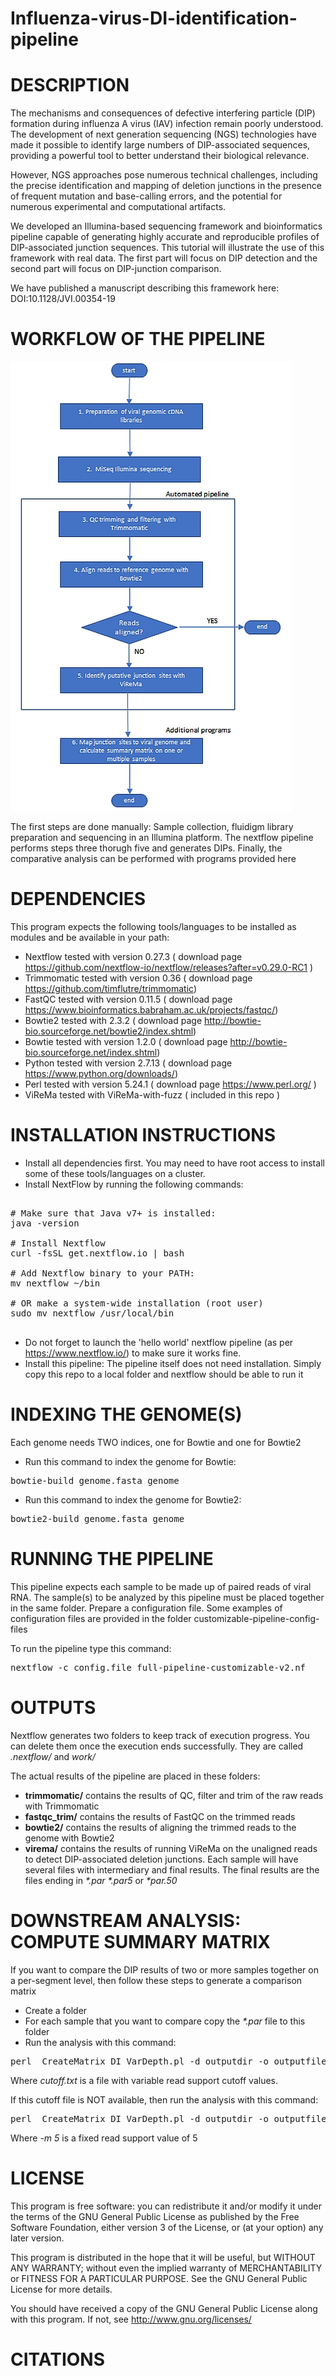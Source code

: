 # Influenza-virus-DI-identification-pipeline

# DESCRIPTION

The mechanisms and consequences of defective interfering particle (DIP) formation during influenza A virus (IAV) infection remain poorly understood. The development of next generation sequencing (NGS) technologies have made it possible to identify large numbers of DIP-associated sequences, providing a powerful tool to better understand their biological relevance. 

However, NGS approaches pose numerous technical challenges, including the precise identification and mapping of deletion junctions in the presence of frequent mutation and base-calling errors, and the potential for numerous experimental and computational artifacts. 

We developed an Illumina-based sequencing framework and bioinformatics pipeline capable of generating highly accurate and reproducible profiles of DIP-associated junction sequences.  This tutorial will illustrate the use of this framework with real data. The first part will focus on DIP detection and the second part will focus on DIP-junction comparison.

We have published a manuscript describing this framework here: DOI:10.1128/JVI.00354-19 

# WORKFLOW OF THE PIPELINE

![Alt text](docs/workflow.jpg?raw=true "Workflow")

The first steps are done manually: Sample collection, fluidigm library preparation and sequencing in an Illumina platform.
The nextflow pipeline performs steps three thorugh five and generates DIPs.
Finally, the comparative analysis can be performed with programs provided here

# DEPENDENCIES


This program expects the following tools/languages to be installed as modules and be available in your path:

- Nextflow    tested with version 0.27.3 ( download page https://github.com/nextflow-io/nextflow/releases?after=v0.29.0-RC1 )
- Trimmomatic tested with version 0.36 ( download page https://github.com/timflutre/trimmomatic)
- FastQC      tested with version 0.11.5  ( download page https://www.bioinformatics.babraham.ac.uk/projects/fastqc/)
- Bowtie2     tested with 2.3.2 ( download page  http://bowtie-bio.sourceforge.net/bowtie2/index.shtml)
- Bowtie      tested with version 1.2.0 ( download page http://bowtie-bio.sourceforge.net/index.shtml)
- Python      tested with version 2.7.13 ( download page https://www.python.org/downloads/)
- Perl        tested with version 5.24.1  ( download page https://www.perl.org/ )
- ViReMa      tested with ViReMa-with-fuzz ( included in this repo )


# INSTALLATION INSTRUCTIONS

- Install all dependencies first. You may need to have root access to install some of these tools/languages on a cluster.
- Install NextFlow by running the following commands:

<pre>

# Make sure that Java v7+ is installed:
java -version

# Install Nextflow
curl -fsSL get.nextflow.io | bash

# Add Nextflow binary to your PATH:
mv nextflow ~/bin

# OR make a system-wide installation (root user)
sudo mv nextflow /usr/local/bin

</pre>

- Do not forget to launch the 'hello world' nextflow pipeline (as per https://www.nextflow.io/) to make sure it works fine.
- Install this pipeline: The pipeline itself does not need installation. Simply copy this repo to a local folder and nextflow should be able to run it


# INDEXING THE GENOME(S)

Each genome needs TWO indices, one for Bowtie and one for Bowtie2

- Run this command to index the genome for Bowtie: 

<pre>
bowtie-build genome.fasta genome
</pre>

- Run this command to index the genome for Bowtie2:

<pre>
bowtie2-build genome.fasta genome
</pre>

# RUNNING THE PIPELINE

This pipeline expects each sample to be made up of paired reads of viral RNA.
The sample(s) to be analyzed by this pipeline must be placed together in the same folder.
Prepare a configuration file. Some examples of configuration files are provided in the folder customizable-pipeline-config-files

To run the pipeline type this command: 

<pre>
nextflow -c config.file full-pipeline-customizable-v2.nf
</pre>



# OUTPUTS

Nextflow generates two folders to keep track of execution progress. You can delete them once the execution ends successfully. They are called <i>.nextflow/ </i> and <i>work/ </i>

The actual results of the pipeline are placed in these folders:

- <b>trimmomatic/</b>  contains the results of QC, filter and trim of the raw reads with Trimmomatic
- <b>fastqc_trim/</b>  contains the results of FastQC on the trimmed reads
- <b>bowtie2/</b>      contains the results of aligning the trimmed reads to the genome with Bowtie2
- <b>virema/</b>       contains the results of running ViReMa on the unaligned reads to detect DIP-associated deletion junctions. Each sample will have several files with intermediary and final results. The final results are the files ending in <i> *.par </i>  <i> *.par5 </i> or <i> *par.50 </i>



# DOWNSTREAM ANALYSIS: COMPUTE SUMMARY MATRIX

If you want to compare the DIP results of two or more samples together on a per-segment level, then follow these steps to generate a comparison matrix

- Create a folder
- For each sample that you want to compare copy the <i>*.par</i> file to this folder
- Run the analysis with this command: 

<pre>
perl  CreateMatrix_DI_VarDepth.pl -d outputdir -o outputfile.tsv -f 1 -v cutoff.txt
</pre>


Where <i> cutoff.txt </i> is a file with variable read support cutoff values.

If this cutoff file is NOT available, then run the analysis with this command: 

<pre>
perl  CreateMatrix_DI_VarDepth.pl -d outputdir -o outputfile.tsv -f 1 -m 5
</pre>
  
Where <i> -m 5 </i> is a fixed read support value of 5

# LICENSE


This program is free software: you can redistribute it and/or modify it under the terms of the GNU General Public License as published by the Free Software Foundation, either version 3 of the License, or (at your option) any later version.

This program is distributed in the hope that it will be useful, but WITHOUT ANY WARRANTY; without even the implied warranty of MERCHANTABILITY or FITNESS FOR A PARTICULAR PURPOSE.  See the GNU General Public License for more details.

You should have received a copy of the GNU General Public License along with this program.  If not, see <http://www.gnu.org/licenses/>

# CITATIONS




